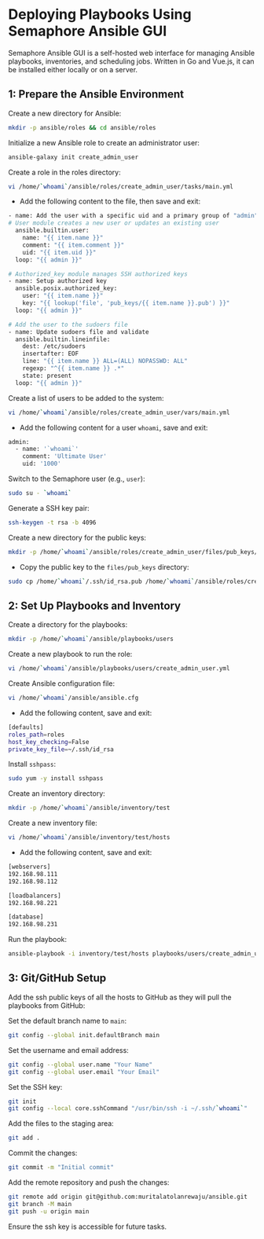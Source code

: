 # **Deploying Playbooks Using Semaphore Ansible GUI**

Semaphore Ansible GUI is a self-hosted web interface for managing Ansible playbooks, inventories, and scheduling jobs. Written in Go and Vue.js, it can be installed either locally or on a server.

## **1: Prepare the Ansible Environment**

Create a new directory for Ansible:

```bash
mkdir -p ansible/roles && cd ansible/roles
```

Initialize a new Ansible role to create an administrator user:

```bash
ansible-galaxy init create_admin_user
```

Create a role in the roles directory:

```bash
vi /home/`whoami`/ansible/roles/create_admin_user/tasks/main.yml
```

- Add the following content to the file, then save and exit:

```bash
- name: Add the user with a specific uid and a primary group of "admin"
# User module creates a new user or updates an existing user
  ansible.builtin.user:
    name: "{{ item.name }}"
    comment: "{{ item.comment }}"
    uid: "{{ item.uid }}"
  loop: "{{ admin }}"

# Authorized_key module manages SSH authorized keys
- name: Setup authorized key
  ansible.posix.authorized_key:
    user: "{{ item.name }}"
    key: "{{ lookup('file', 'pub_keys/{{ item.name }}.pub') }}"
  loop: "{{ admin }}"

# Add the user to the sudoers file
- name: Update sudoers file and validate
  ansible.builtin.lineinfile:
    dest: /etc/sudoers
    insertafter: EOF
    line: "{{ item.name }} ALL=(ALL) NOPASSWD: ALL"
    regexp: "^{{ item.name }} .*"
    state: present
  loop: "{{ admin }}"
```

Create a list of users to be added to the system:

```bash
vi /home/`whoami`/ansible/roles/create_admin_user/vars/main.yml
```

- Add the following content for a user ``whoami``, save and exit:

```bash
admin:
  - name: '`whoami`'
    comment: 'Ultimate User'
    uid: '1000'
```
Switch to the Semaphore user (e.g., `user`):

```bash
sudo su - `whoami`
```
Generate a SSH key pair:

```bash
ssh-keygen -t rsa -b 4096
```

Create a new directory for the public keys:

```bash
mkdir -p /home/`whoami`/ansible/roles/create_admin_user/files/pub_keys/
```

- Copy the public key to the `files/pub_keys` directory:

```bash
sudo cp /home/`whoami`/.ssh/id_rsa.pub /home/`whoami`/ansible/roles/create_admin_user/files/pub_keys/`whoami`.pub
```

## **2: Set Up Playbooks and Inventory**

Create a directory for the playbooks:

```bash
mkdir -p /home/`whoami`/ansible/playbooks/users
```

Create a new playbook to run the role:

```bash
vi /home/`whoami`/ansible/playbooks/users/create_admin_user.yml
```

Create Ansible configuration file:

```bash
vi /home/`whoami`/ansible/ansible.cfg
```

- Add the following content, save and exit:

```bash
[defaults]
roles_path=roles
host_key_checking=False
private_key_file=~/.ssh/id_rsa
```
Install `sshpass`:

```bash
sudo yum -y install sshpass
```

Create an inventory directory:

```bash
mkdir -p /home/`whoami`/ansible/inventory/test
```

Create a new inventory file:

```bash
vi /home/`whoami`/ansible/inventory/test/hosts
```

- Add the following content, save and exit:

```bash
[webservers]
192.168.98.111
192.168.98.112

[loadbalancers]
192.168.98.221

[database]
192.168.98.231
```

Run the playbook:

```bash
ansible-playbook -i inventory/test/hosts playbooks/users/create_admin_user.yml -bkK
```

## **3: Git/GitHub Setup**

Add the ssh public keys of all the hosts to GitHub as they will pull the playbooks from GitHub:

Set the default branch name to `main`:

```bash
git config --global init.defaultBranch main
```

Set the username and email address:

```bash
git config --global user.name "Your Name"
git config --global user.email "Your Email"
```

Set the SSH key:

```bash
git init
git config --local core.sshCommand "/usr/bin/ssh -i ~/.ssh/`whoami`"
```

Add the files to the staging area:

```bash
git add .
```

Commit the changes:

```bash
git commit -m "Initial commit"
```

Add the remote repository and push the changes:

```bash
git remote add origin git@github.com:muritalatolanrewaju/ansible.git
git branch -M main
git push -u origin main
```

Ensure the ssh key is accessible for future tasks.
